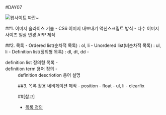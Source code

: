#DAY07

![웹사이트 짜잔~](http://bestwebhosts.biz/wp-content/uploads/2016/09/Web-development.png)

##1. 이미지 슬라이스 기술
	- CS6 이미지 내보내기 액션스크립트 방식
	- 다수 이미지 사이즈 일괄 변경 APP 제작

##2. 목록
	- Ordered list(순차적 목록) : ol, li
	- Unordered list(비순차적 목록) : ul, li
	- Definition list(정의형 목록) : dl, dt, dd
		- <dl> definition list 정의형 목록
		- <dt> definition term 용어 정의
		- <dd> definition descriotion 용어 설명

##3. 목록 활용 네비게이션 제작
	- position
	- float
	- ul, li
	- clearfix

##[참고]
- [목록 정의](https://developer.mozilla.org/ko/docs/Web/HTML/Element/ul)